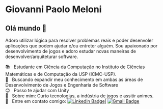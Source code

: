 # Giovanni Paolo Meloni

## Olá mundo 👋
Adoro utilizar lógica para resolver problemas reais e poder desenvoler aplicações que podem ajudar e/ou entreter alguém.
Sou apaixonado por desenvolvimento de jogos e adoro estudar novas maneiras de desenvolver/arquiteturar software.

:books: &nbsp; Estudante em Ciência da Computação no Instituto de Ciências Matemáticas e de Computação da USP (ICMC-USP).
 <br/> :mag_right: &nbsp; Buscando expandir meu conhecimento em ambas as áreas de Desenvolvimento de Jogos e Engenharia de Software
 <br/> :blush: &nbsp; Posso te ajudar com Unity
 <br/> 💬  &nbsp; Sobre mim: Curto tecnologias, a indústria de jogos e assitir animes.
 <br/> :email: &nbsp; Entre em contato comigo: [![Linkedin Badge](https://img.shields.io/badge/-GiovanniMeloni-blue?style=flat-square&logo=Linkedin&logoColor=white&link=https://www.linkedin.com/in/giomeloni/)](https://www.linkedin.com/in/giomeloni/)| 
[![Gmail Badge](https://img.shields.io/badge/-giovannimeloni@usp.br-c14438?style=flat-square&logo=Gmail&logoColor=white&link=mailto:giovannimeloni@usp.br)](mailto:giovannimeloni@usp.br)
